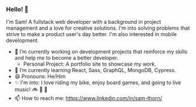 ### Hello! 👋

I'm Sam! A fullstack web developer with a background in project management and a love for creative solutions. I'm into solving problems that strive to make a product user's day better. I'm also interested in mobile development. 

- 🔭 I’m currently working on development projects that reinforce my skills and help me to become a better developer. 
  - Personal Project: A portfolio site to showcase my work.
- 🌱 I’m currently learning React, Sass, GraphQL, MongoDB, Cypress.
- 😄 Pronouns: He/Him
- :sparkles: I'm into: I love riding my bike, enjoy board games, and going to live music! :bike: :game_die: :guitar: 
- 📫 How to reach me: https://www.linkedin.com/in/sam-thorn/

<!--
**sam-thorn/sam-thorn** is a ✨ _special_ ✨ repository because its `README.md` (this file) appears on your GitHub profile.

Here are some ideas to get you started:


- 👯 I’m looking to collaborate on ...
- 🤔 I’m looking for help with ...
- 💬 Ask me about ...



-->
